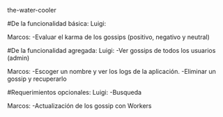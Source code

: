 the-water-cooler


#De la funcionalidad básica:
Luigi:
<!-- -Ver los gossips de los usuarios -->
<!-- -Escoger un nombre para publicar gossips -->
<!-- -Eliminar un gossip publicado por si mismo -->
<!-- -Publicar gossips -->

Marcos:
-Evaluar el karma de los gossips (positivo, negativo y neutral)


#De la funcionalidad agregada:
Luigi:
-Ver gossips de todos los usuarios (admin)

Marcos:
-Escoger un nombre y ver los logs de la aplicación.
-Eliminar un gossip y recuperarlo



#Requerimientos opcionales:
Luigi:
-Busqueda

Marcos:
-Actualización de los gossip con Workers
